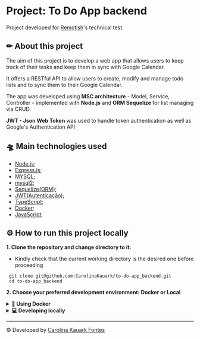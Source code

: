 # Project: To Do App backend

Project developed for [Remotish](https://www.remotish.agency/)'s technical test. 

## ✏ About this project

The aim of this project is to develop a web app that allows users to keep track of their tasks and keep them in sync with Google Calendar.

It offers a RESTful API to allow users to create, modify and manage todo lists and to sync them to their Google Calendar.

The app was developed using <strong>MSC architecture</strong> - Model, Service, Controller - implemented with <strong>Node.js</strong> and <strong>ORM Sequelize</strong> for list managing via CRUD.

<strong>JWT - Json Web Token</strong> was used to handle token authentication as well as Google's Authentication API

## 🛸 Main technologies used

- [Node.js](https://nodejs.org/en/);
- [Express.js](https://expressjs.com/);
- [MYSQL](https://www.mysql.com/);
- [mysql2](https://www.npmjs.com/package/mysql2);
- [Sequelize(ORM)](https://sequelize.org/);
- [JWT(Autenticação)](https://jwt.io/);
- [TypeScript](https://www.typescriptlang.org);
- [Docker](https://www.docker.com/);
- [JavaScript](https://developer.mozilla.org/pt-BR/docs/Web/JavaScript);

## ⚙ How to run this project locally

<strong>1. Clone the repository and change directory to it:</strong>

- Kindly check that the current working directory is the desired one before proceeding

``` 
 git clone git@github.com:CarolinaKauark/to-do-app_backend.git
 cd to-do-app_backend
 ```

 <strong>2. Choose your preferred development environment: Docker or Local</strong>

<details>
  <summary><strong>🐳 Using Docker</strong></summary>
  </br>

  *:warning: Ensure docker-compose is at 1.29 or higher.*

  👉 <strong> 2.1 Run services `node` e `db` using: </strong>

  ``` 
  docker-compose up -d --build
  ``` 

- These services will run a container named `todo_app_backend` and another called `todo_app_db`;

- From hereafter you can run the container named `todo_app_backend` via CLI or run it using VSCode;

  👉 <strong>2.2 Use o comando:</strong>

  ``` 
  docker exec -it todo_app_backend bash
  ``` 

- This will allow you to access an interactive shell in the container created by the compose file

  👉 <strong>2.3 Install dependencies inside the container using:</strong>

  ``` 
  npm install
  ``` 
  
  👉 <strong>2.3 Run theses scripts to start the backend service:</strong>
  
  ``` 
  npm run predev
  npm run dev
  ``` 
  
</details>

<details>
  <summary><strong> 💻 Developing locally</strong></summary>
</br>

👉 <strong>2.1 Install dependencies: </strong>

``` 
npm install
``` 

</details>

 ---
© Developed by [Carolina Kauark Fontes](https://www.linkedin.com/in/carolina-kauark-fontes/)
